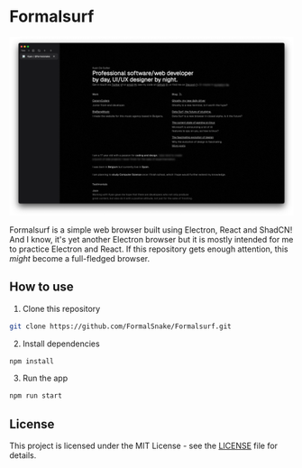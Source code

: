 # Formalsurf

![demo](https://github.com/FormalSnake/Formalsurf/blob/main/images/demo.png)

Formalsurf is a simple web browser built using Electron, React and ShadCN!
And I know, it's yet another Electron browser but it is mostly intended for me to practice Electron and React.
If this repository gets enough attention, this _might_ become a full-fledged browser.

## How to use

1. Clone this repository

```bash
git clone https://github.com/FormalSnake/Formalsurf.git 
```

2. Install dependencies

```bash
npm install
```

3. Run the app

```bash
npm run start
```

## License

This project is licensed under the MIT License - see the [LICENSE](https://github.com/LuanRoger/electron-shadcn/blob/main/LICENSE) file for details.
